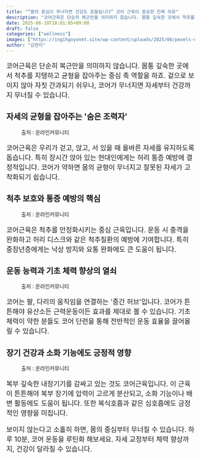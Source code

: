 ```yaml
---
title: "“몸의 중심이 무너지면 건강도 흔들립니다” 코어 근육이 중요한 진짜 이유"
description: "코어근육은 단순히 복근만을 의미하지 않습니다. 몸통 깊숙한 곳에서 척추를 지탱하고 균형을 잡아주는 중심 축 역할을 하죠. 겉으로 보이지 않아 자칫 간과되기 쉬우나, 코어가 무너지면 자세부터 건강까지 무너질 수 있습니다."
date: 2025-06-10T18:01:05+09:00
draft: false
categories: ["wellness"]
images: ["https://ingihgoyonet.site/wp-content/uploads/2025/06/pexels-olia-danilevich-9004298-1024x683.jpg", "https://ingihgoyonet.site/wp-content/uploads/2025/06/pexels-anntarazevich-5155762-683x1024.jpg", "https://ingihgoyonet.site/wp-content/uploads/2025/06/pexels-chevanon-317155-1024x684.jpg", "https://ingihgoyonet.site/wp-content/uploads/2025/06/pexels-yankrukov-5794060-683x1024.jpg"]
author: "김현지"
---
```


<p style="font-size:18px">코어근육은 단순히 복근만을 의미하지 않습니다. 몸통 깊숙한 곳에서 척추를 지탱하고 균형을 잡아주는 중심 축 역할을 하죠. 겉으로 보이지 않아 자칫 간과되기 쉬우나, 코어가 무너지면 자세부터 건강까지 무너질 수 있습니다.</p> <h2 >자세의 균형을 잡아주는 '숨은 조력자'</h2> <figure ><img src="https://ingihgoyonet.site/wp-content/uploads/2025/06/pexels-olia-danilevich-9004298-1024x683.jpg" alt="" style="aspect-ratio:16/9;object-fit:cover"/><figcaption >출처 : 온라인커뮤니티</figcaption></figure> <p style="font-size:18px">코어근육은 우리가 걷고, 앉고, 서 있을 때 올바른 자세를 유지하도록 돕습니다. 특히 장시간 앉아 있는 현대인에게는 허리 통증 예방에 결정적입니다. 코어가 약하면 몸의 균형이 무너지고 잘못된 자세가 고착화되기 쉽습니다.</p> <h2 >척추 보호와 통증 예방의 핵심</h2> <figure ><img src="https://ingihgoyonet.site/wp-content/uploads/2025/06/pexels-anntarazevich-5155762-683x1024.jpg" alt="" style="aspect-ratio:16/9;object-fit:cover"/><figcaption >출처 : 온라인커뮤니티</figcaption></figure> <p style="font-size:18px">코어근육은 척추를 안정화시키는 중심 근육입니다. 운동 시 충격을 완화하고 허리 디스크와 같은 척추질환의 예방에 기여합니다. 특히 중장년층에게는 낙상 방지와 요통 완화에도 큰 도움이 됩니다.</p> <h2 >운동 능력과 기초 체력 향상의 열쇠</h2> <figure ><img src="https://ingihgoyonet.site/wp-content/uploads/2025/06/pexels-chevanon-317155-1024x684.jpg" alt="" style="aspect-ratio:16/9;object-fit:cover"/><figcaption >출처 : 온라인커뮤니티</figcaption></figure> <p style="font-size:18px">코어는 팔, 다리의 움직임을 연결하는 '중간 허브'입니다. 코어가 튼튼해야 유산소든 근력운동이든 효과를 제대로 볼 수 있습니다. 기초 체력이 약한 분들도 코어 단련을 통해 전반적인 운동 효율을 끌어올릴 수 있습니다.</p> <h2 >장기 건강과 소화 기능에도 긍정적 영향</h2> <figure ><img src="https://ingihgoyonet.site/wp-content/uploads/2025/06/pexels-yankrukov-5794060-683x1024.jpg" alt="" style="aspect-ratio:16/9;object-fit:cover"/><figcaption >출처 : 온라인커뮤니티</figcaption></figure> <p style="font-size:18px">복부 깊숙한 내장기기를 감싸고 있는 것도 코어근육입니다. 이 근육이 튼튼해야 복부 장기에 압력이 고르게 분산되고, 소화 기능이나 배변 활동에도 도움이 됩니다. 또한 복식호흡과 같은 심호흡에도 긍정적인 영향을 미칩니다.</p> <p style="font-size:18px">보이지 않는다고 소홀히 하면, 몸의 중심부터 무너질 수 있습니다. 하루 10분, 코어 운동을 루틴화 해보세요. 자세 교정부터 체력 향상까지, 건강이 달라질 수 있습니다.</p>